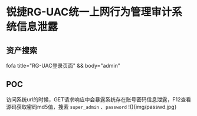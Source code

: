# 锐捷RG-UAC统一上网行为管理审计系统信息泄露

## 资产搜索
fofa title="RG-UAC登录页面" && body="admin"

## POC
访问系统url的时候，GET请求响应中会暴露系统存在账号密码信息泄露，F12查看源码获取密码md5值，搜索 `super_admin` 、`password`
!(){img/passwd.jpg}